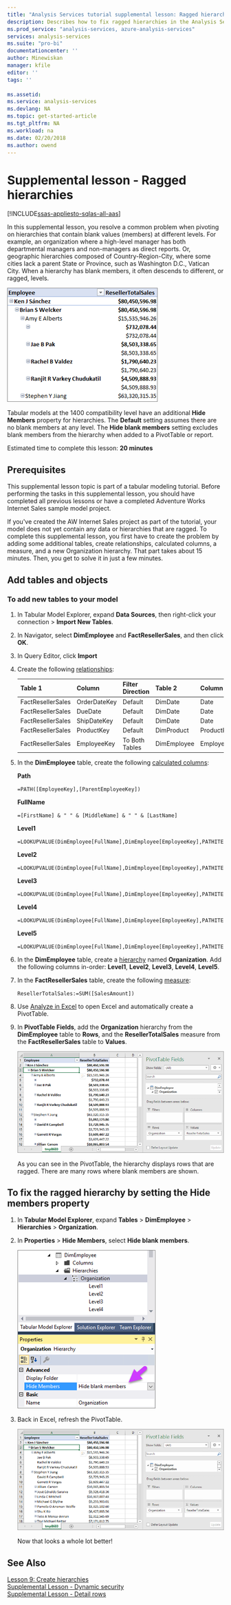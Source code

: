 ```yaml
---
title: "Analysis Services tutorial supplemental lesson: Ragged hierarchies | Microsoft Docs"
description: Describes how to fix ragged hierarchies in the Analysis Services tutorial.
ms.prod_service: "analysis-services, azure-analysis-services"
services: analysis-services
ms.suite: "pro-bi"
documentationcenter: ''
author: Minewiskan
manager: kfile
editor: ''
tags: ''

ms.assetid: 
ms.service: analysis-services
ms.devlang: NA
ms.topic: get-started-article
ms.tgt_pltfrm: NA
ms.workload: na
ms.date: 02/20/2018
ms.author: owend
---
```

# Supplemental lesson - Ragged hierarchies

[!INCLUDE[ssas-appliesto-sqlas-all-aas](../../includes/ssas-appliesto-sqlas-all-aas.md)]

In this supplemental lesson, you resolve a common problem when pivoting on hierarchies that contain blank values (members) at different levels. For example, an organization where a high-level manager has both departmental managers and non-managers as direct reports. Or, geographic hierarchies composed of Country-Region-City, where some cities lack a parent State or Province, such as Washington D.C., Vatican City. When a hierarchy has blank members, it often descends to different, or ragged, levels.

![as-lesson-detail-ragged-hierarchies-table](../tutorial-tabular-1400/media/as-lesson-detail-ragged-hierarchies-table.png)

Tabular models at the 1400 compatibility level have an additional **Hide Members** property for hierarchies. The **Default** setting assumes there are no blank members at any level. The **Hide blank members** setting excludes blank members from the hierarchy when added to a PivotTable or report.  
  
Estimated time to complete this lesson: **20 minutes**  
  
## Prerequisites  
This supplemental lesson topic is part of a tabular modeling tutorial. Before performing the tasks in this supplemental lesson, you should have completed all previous lessons or have a completed Adventure Works Internet Sales sample model project. 

If you've created the AW Internet Sales project as part of the tutorial, your model does not yet contain any data or hierarchies that are ragged. To complete this supplemental lesson, you first have to create the problem by adding some additional tables, create relationships, calculated columns, a measure, and a new Organization hierarchy. That part takes about 15
 minutes. Then, you get to solve it in just a few minutes.  

## Add tables and objects
  
### To add new tables to your model
  
1.  In Tabular Model Explorer, expand **Data Sources**, then right-click your connection > **Import New Tables**.
  
2.  In Navigator, select **DimEmployee** and **FactResellerSales**, and then click **OK**.

3.  In Query Editor, click **Import**

4.  Create the following [relationships](../tutorial-tabular-1400/as-lesson-4-create-relationships.md):

    | Table 1           | Column       | Filter Direction   | Table 2     | Column      | Active |
    |-------------------|--------------|--------------------|-------------|-------------|--------|
    | FactResellerSales | OrderDateKey | Default            | DimDate     | Date        | Yes    |
    | FactResellerSales | DueDate      | Default            | DimDate     | Date        | No     |
    | FactResellerSales | ShipDateKey  | Default            | DimDate     | Date        | No     |
    | FactResellerSales | ProductKey   | Default            | DimProduct  | ProductKey  | Yes    |
    | FactResellerSales | EmployeeKey  | To Both Tables | DimEmployee | EmployeeKey | Yes    |

5. In the **DimEmployee** table, create the following [calculated columns](../tutorial-tabular-1400/as-lesson-5-create-calculated-columns.md): 

    **Path** 
    ```
    =PATH([EmployeeKey],[ParentEmployeeKey])
    ```

    **FullName** 
    ```
    =[FirstName] & " " & [MiddleName] & " " & [LastName]
    ```

    **Level1** 
    ```
    =LOOKUPVALUE(DimEmployee[FullName],DimEmployee[EmployeeKey],PATHITEM([Path],1,1)) 
    ```

    **Level2** 
    ```
    =LOOKUPVALUE(DimEmployee[FullName],DimEmployee[EmployeeKey],PATHITEM([Path],2,1)) 
    ```

    **Level3** 
    ```
    =LOOKUPVALUE(DimEmployee[FullName],DimEmployee[EmployeeKey],PATHITEM([Path],3,1)) 
    ```

    **Level4** 
    ```
    =LOOKUPVALUE(DimEmployee[FullName],DimEmployee[EmployeeKey],PATHITEM([Path],4,1)) 
    ```

    **Level5** 
    ```
    =LOOKUPVALUE(DimEmployee[FullName],DimEmployee[EmployeeKey],PATHITEM([Path],5,1)) 
    ```

6.  In the **DimEmployee** table, create a [hierarchy](../tutorial-tabular-1400/as-lesson-9-create-hierarchies.md) named **Organization**. Add the following columns in-order: **Level1**, **Level2**, **Level3**, **Level4**, **Level5**.

7.  In the **FactResellerSales** table, create the following [measure](../tutorial-tabular-1400/as-lesson-6-create-measures.md):

    ```
    ResellerTotalSales:=SUM([SalesAmount])
    ```

8.  Use [Analyze in Excel](../tutorial-tabular-1400/as-lesson-12-analyze-in-excel.md) to open Excel and automatically create a PivotTable.

9.  In **PivotTable Fields**, add the **Organization** hierarchy from the **DimEmployee** table to **Rows**, and the **ResellerTotalSales** measure from the **FactResellerSales**  table to **Values**.

    ![as-lesson-detail-ragged-hierarchies-pivottable](../tutorial-tabular-1400/media/as-lesson-detail-ragged-hierarchies-pivottable.png)

    As you can see in the PivotTable, the hierarchy displays rows that are ragged. There are many rows where blank members are shown.

## To fix the ragged hierarchy by setting the Hide members property

1.  In **Tabular Model Explorer**, expand **Tables** > **DimEmployee** > **Hierarchies** > **Organization**.

2.  In **Properties** > **Hide Members**, select **Hide blank members**. 

    ![as-lesson-detail-ragged-hierarchies-hidemembers](../tutorial-tabular-1400/media/as-lesson-detail-ragged-hierarchies-hidemembers.png)

3.  Back in Excel, refresh the PivotTable. 

    ![as-lesson-detail-ragged-hierarchies-pivottable-refresh](../tutorial-tabular-1400/media/as-lesson-detail-ragged-hierarchies-pivottable-refresh.png)

    Now that looks a whole lot better!

## See Also   
[Lesson 9: Create hierarchies](../tutorial-tabular-1400/as-lesson-9-create-hierarchies.md)  
[Supplemental Lesson - Dynamic security](../tutorial-tabular-1400/as-supplemental-lesson-dynamic-security.md)  
[Supplemental Lesson - Detail rows](../tutorial-tabular-1400/as-supplemental-lesson-detail-rows.md)  
